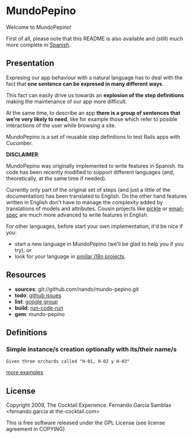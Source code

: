 # MundoPepino

Welcome to MundoPepino!

First of all, please note that this README is also available and (still) much more complete in [Spanish](http://github.com/nando/mundo-pepino/blob/master/README_es.markdown).

## Presentation

Expresing our app behaviour with a natural language has to deal with the fact that **one sentence can be expresed in many different ways**.

This fact can easily drive us towards an **explosion of the step definitions** making the maintenance of our app more difficult.

At the same time, to describe an app **there is a group of sentences that we're very likely to need**, like for example those which refer to posible interactions of the user while browsing a site.

MundoPepino is a set of reusable step definitions to test Rails apps with Cucumber.

**DISCLAIMER**:

MundoPepino was originally implemented to write features in Spanish. Its code has been recently modified to support different languages (and, theoretically, at the same time if needed).

Currently only part of the original set of steps (and just a little of the documentation) has been translated to English. On the other hand features written in English don't have to manage the complexity added by translations of models and attributes. Cousin projects like [pickle](http://github.com/ianwhite/pickle) or [email-spec](http://github.com/bmabey/email-spec) are much more advanced to write features in English.

For other languages, before start your own implementation, it'd be nice if you:

* start a new language in MundoPepino (we'll be glad to help you if you try), or
* look for your language in [similar i18n projects](http://groups.google.com/group/cukes/browse_thread/thread/b9b8ff6301393c19/febf6530a1ed1a37).

## Resources

* **sources**: git://github.com/nando/mundo-pepino.git
* **todo**: [github issues](http://github.com/nando/mundo-pepino/issues)
* **list**: [google group](http://groups.google.es/group/mundo-pepino)
* **build**: [run-code-run](http://runcoderun.com/nando/mundo-pepino)
* **gem**: mundo-pepino

## Definitions

### Simple instance/s creation optionally with its/their name/s
    Given three orchards called "H-01, H-02 y H-03"
[more examples](mundo-pepino/tree/master/features/en_US/simple-creation.feature)

## License

Copyright 2009, The Cocktail Experience. Fernando García Samblas <fernando.garcia at the-cocktail.com>

This is free software released under the GPL License (see license agreement in COPYING).

